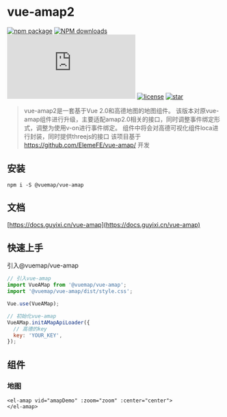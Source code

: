
# vue-amap2
[![npm package](https://img.shields.io/npm/v/@vuemap/vue-amap.svg)](https://www.npmjs.org/package/@vuemap/vue-amap)
[![NPM downloads](http://img.shields.io/npm/dm/@vuemap/vue-amap.svg)](https://npmjs.org/package/@vuemap/vue-amap)
![JS gzip size](http://img.badgesize.io/https://unpkg.com/@vuemap/vue-amap/src/lib/index.js?compression=gzip&label=gzip%20size:%20JS)
[![license](https://img.shields.io/github/license/elemefe/vue-amap.svg?style=flat-square)](https://github.com/ElemeFE/vue-amap)
[![star](https://gitee.com/guyangyang/vue-amap2/badge/star.svg?theme=dark)](https://gitee.com/guyangyang/vue-amap2/stargazers)

> vue-amap2是一套基于Vue 2.0和高德地图的地图组件。
> 该版本对原vue-amap组件进行升级，主要适配amap2.0相关的接口，同时调整事件绑定形式，调整为使用v-on进行事件绑定。
> 组件中将会对高德可视化组件loca进行封装，同时提供threejs的接口
> 该项目基于 https://github.com/ElemeFE/vue-amap/ 开发

## 安装
```
npm i -S @vuemap/vue-amap
```

## 文档
[https://docs.guyixi.cn/vue-amap](https://docs.guyixi.cn/vue-amap)


## 快速上手

引入@vuemap/vue-amap

```javascript
// 引入vue-amap
import VueAMap from '@vuemap/vue-amap';
import '@vuemap/vue-amap/dist/style.css';

Vue.use(VueAMap);

// 初始化vue-amap
VueAMap.initAMapApiLoader({
  // 高德的key
  key: 'YOUR_KEY',
});
```

## 组件

### 地图

```vue
<el-amap vid="amapDemo" :zoom="zoom" :center="center">
</el-amap>
```

